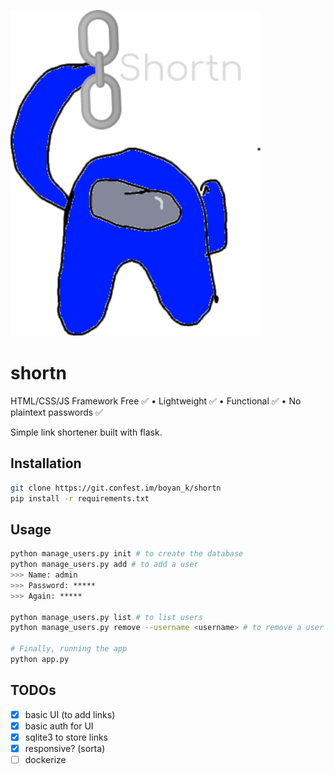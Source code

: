 <p text-align="center">
  <img src="src/static/img/favicon.png" alt="shortn logo" width="400px">
</p>
<h1 text-align="center"> shortn </h1>

HTML/CSS/JS Framework Free ✅ • Lightweight ✅ • Functional ✅ • No plaintext passwords ✅


Simple link shortener built with flask.

## Installation
```bash
git clone https://git.confest.im/boyan_k/shortn
pip install -r requirements.txt
```

## Usage
```bash
python manage_users.py init # to create the database
python manage_users.py add # to add a user
>>> Name: admin
>>> Password: *****
>>> Again: *****

python manage_users.py list # to list users
python manage_users.py remove --username <username> # to remove a user

# Finally, running the app
python app.py 
```

## TODOs
- [x] basic UI (to add links)
- [x] basic auth for UI
- [x] sqlite3 to store links
- [x] responsive? (sorta)
- [ ] dockerize
